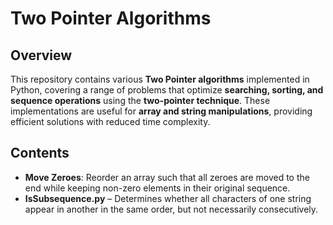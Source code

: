 # Two Pointer Algorithms

## Overview
This repository contains various **Two Pointer algorithms** implemented in Python, covering a range of problems that optimize **searching, sorting, and sequence operations** using the **two-pointer technique**. These implementations are useful for **array and string manipulations**, providing efficient solutions with reduced time complexity.

## Contents
- **Move Zeroes**: Reorder an array such that all zeroes are moved to the end while keeping non-zero elements in their original sequence.
- **IsSubsequence.py** – Determines whether all characters of one string appear in another in the same order, but not necessarily consecutively.


